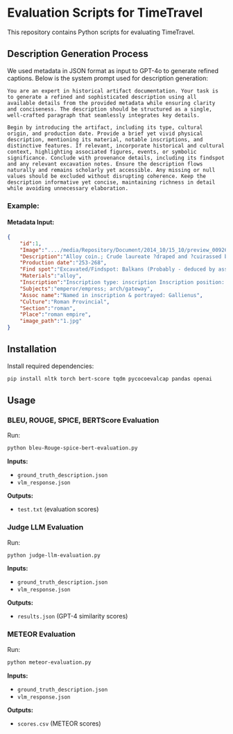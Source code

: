 # Evaluation Scripts for TimeTravel

This repository contains Python scripts for evaluating TimeTravel.

## Description Generation Process
We used metadata in JSON format as input to GPT-4o to generate refined captions. Below is the system prompt used for description generation:

```
You are an expert in historical artifact documentation. Your task is to generate a refined and sophisticated description using all available details from the provided metadata while ensuring clarity and conciseness. The description should be structured as a single, well-crafted paragraph that seamlessly integrates key details.  

Begin by introducing the artifact, including its type, cultural origin, and production date. Provide a brief yet vivid physical description, mentioning its material, notable inscriptions, and distinctive features. If relevant, incorporate historical and cultural context, highlighting associated figures, events, or symbolic significance. Conclude with provenance details, including its findspot and any relevant excavation notes. Ensure the description flows naturally and remains scholarly yet accessible. Any missing or null values should be excluded without disrupting coherence. Keep the description informative yet concise, maintaining richness in detail while avoiding unnecessary elaboration.  
```

### Example:

#### Metadata Input:
```json
{
    "id":1,
    "Image":"..../media/Repository/Document/2014_10/15_10/preview_00926319_001.jpg",
    "Description":"Alloy coin.; Crude laureate ?draped and ?cuirassed bust of Gallienus viewed from back.; Triumphal arch with three portals. The two side portals each have a window above.",
    "Production date":"253-268",
    "Find spot":"Excavated/Findspot: Balkans (Probably - deduced by associated material.)",
    "Materials":"alloy",
    "Inscription":"Inscription type: inscription Inscription position: obverse Inscription language: Latin Inscription quoted: IMP LIC...AINNC Inscription note: garbled legend; Inscription type: inscription Inscription position: reverse exergue Inscription language: Latin Inscription quoted: (CGIHP) Inscription note: not fully visible - possibly retrograde?",
    "Subjects":"emperor/empress; arch/gateway",
    "Assoc name":"Named in inscription & portrayed: Gallienus",
    "Culture":"Roman Provincial",
    "Section":"roman",
    "Place":"roman empire",
    "image_path":"1.jpg"
}
```



## Installation
Install required dependencies:

```bash
pip install nltk torch bert-score tqdm pycocoevalcap pandas openai
```

## Usage

### BLEU, ROUGE, SPICE, BERTScore Evaluation
Run:
```bash
python bleu-Rouge-spice-bert-evaluation.py
```
**Inputs:**
- `ground_truth_description.json`
- `vlm_response.json`

**Outputs:**
- `test.txt` (evaluation scores)

### Judge LLM Evaluation
Run:
```bash
python judge-llm-evaluation.py
```
**Inputs:**
- `ground_truth_description.json`
- `vlm_response.json`

**Outputs:**
- `results.json` (GPT-4 similarity scores)

### METEOR Evaluation
Run:
```bash
python meteor-evaluation.py
```
**Inputs:**
- `ground_truth_description.json`
- `vlm_response.json`

**Outputs:**
- `scores.csv` (METEOR scores)

